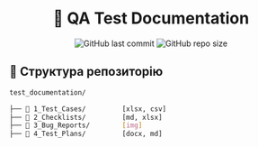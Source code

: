 <div align="center">

# 🧪 QA Test Documentation

![GitHub last commit](https://img.shields.io/github/last-commit/yprokhorenko/test_documentation?style=flat-square)
![GitHub repo size](https://img.shields.io/github/repo-size/yprokhorenko/test_documentation?color=success&style=flat-square)
</div>



## 📂 Структура репозиторію
```bash
test_documentation/

├── 📂 1_Test_Cases/         [xlsx, csv]
├── 📂 2_Checklists/         [md, xlsx]
├── 📂 3_Bug_Reports/        [img]
├── 📂 4_Test_Plans/         [docx, md]

